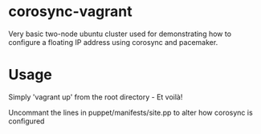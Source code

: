 corosync-vagrant
=================

Very basic two-node ubuntu cluster used for demonstrating how to configure a floating IP address using corosync and pacemaker.


Usage
=================
Simply 'vagrant up' from the root directory - Et voilà!

Uncommant the lines in puppet/manifests/site.pp to alter how corosync is configured
